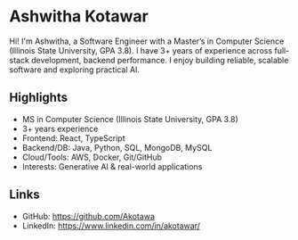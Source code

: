 # Ashwitha Kotawar
Hi! I'm Ashwitha, a Software Engineer with a Master’s in Computer Science (Illinois State University, GPA 3.8). 
I have 3+ years of experience across full-stack development, backend performance. 
I enjoy building reliable, scalable software and exploring practical AI.
## Highlights
- MS in Computer Science (Illinois State University, GPA 3.8)
- 3+ years experience 
- Frontend: React, TypeScript
- Backend/DB: Java, Python, SQL, MongoDB, MySQL
- Cloud/Tools: AWS, Docker, Git/GitHub
- Interests: Generative AI & real-world applications
## Links
- GitHub: https://github.com/Akotawa
- LinkedIn: https://www.linkedin.com/in/akotawar/
